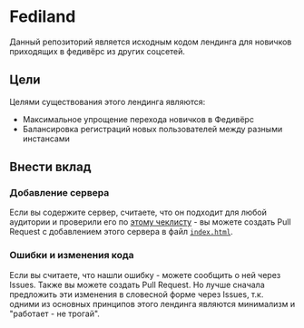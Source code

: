 # Fediland

Данный репозиторий является исходным кодом лендинга для новичков приходящих в федивёрс из других соцсетей.

## Цели

Целями существования этого лендинга являются:

- Максимальное упрощение перехода новичков в Федивёрс
- Балансировка регистраций новых пользователей между разными инстансами

## Внести вклад

### Добавление сервера

Если вы содержите сервер, считаете, что он подходит для любой аудитории и проверили его по 
[этому чеклисту](CHECKLIST.md) - вы можете создать Pull Request с добавлением этого сервера в файл 
[`index.html`](https://github.com/fediland/fediland.github.io/blob/master/index.html).

### Ошибки и изменения кода

Если вы считаете, что нашли ошибку - можете сообщить о ней через Issues. Также вы можете создать Pull Request.
Но лучше сначала предложить эти изменения в словесной форме через Issues, т.к. одними из основных принципов этого
лендинга являются минимализм и "работает - не трогай".
